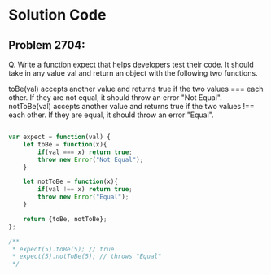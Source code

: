 #  Solution Code

## Problem 2704:

Q. Write a function expect that helps developers test their code. It should take in any value val and return an object with the following two functions.

toBe(val) accepts another value and returns true if the two values === each other. If they are not equal, it should throw an error "Not Equal".
notToBe(val) accepts another value and returns true if the two values !== each other. If they are equal, it should throw an error "Equal".

``` Javascript

var expect = function(val) {
    let toBe = function(x){
        if(val === x) return true;
        throw new Error("Not Equal");
    }

    let notToBe = function(x){
        if(val !== x) return true;
        throw new Error("Equal");
    }

    return {toBe, notToBe};
};

/**
 * expect(5).toBe(5); // true
 * expect(5).notToBe(5); // throws "Equal"
 */
